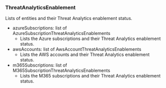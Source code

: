### ThreatAnalyticsEnablement
Lists of entities and their Threat Analytics enablement status.

- azureSubscriptions: list of AzureSubscriptionThreatAnalyticsEnablements
  - Lists the Azure subscriptions and their Threat Analytics enablement status.
- awsAccounts: list of AwsAccountThreatAnalyticsEnablements
  - Lists the AWS accounts and their Threat Analytics enablement status.
- m365Subscriptions: list of M365SubscriptionThreatAnalyticsEnablements
  - Lists the M365 subscriptions and their Threat Analytics enablement status.

